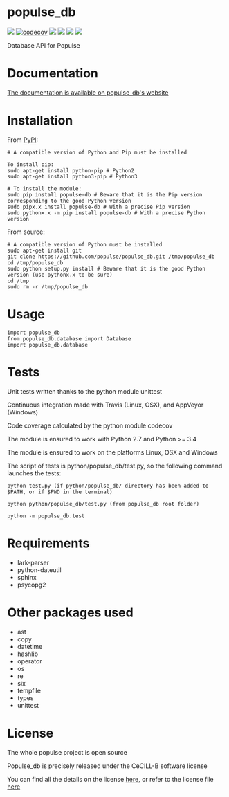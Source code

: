# populse_db
[//]: [![](https://travis-ci.org/populse/populse_db.svg?branch=master)](https://travis-ci.org/populse/populse_db)
[![](https://ci.appveyor.com/api/projects/status/exyixo4o0osns6tn?svg=true)](https://ci.appveyor.com/project/populse/populse-db-6gndf)
[![codecov](https://codecov.io/gh/populse/populse_db/branch/master/graph/badge.svg?token=sTgorGiZ7w)](https://codecov.io/gh/populse/populse_db)
[![](https://img.shields.io/badge/license-CeCILL--B-blue.svg)](https://github.com/populse/populse_db/blob/master/LICENSE.en)
[![](https://img.shields.io/pypi/v/populse_db.svg)](https://pypi.python.org/pypi/populse_db/)
[![](https://img.shields.io/badge/python-2.7%2C%203.4%2C%203.5%2C%203.6%2C%203.7%203.8%203.9-yellow.svg)](#)
[![](https://img.shields.io/badge/platform-Linux%2C%20OSX%2C%20Windows-orange.svg)](#)

Database API for Populse

# Documentation

[The documentation is available on populse_db's website](https://populse.github.io/populse_db)
	
# Installation

From [PyPI](https://pypi.org/project/populse-db/):

    # A compatible version of Python and Pip must be installed
   
    To install pip:
    sudo apt-get install python-pip # Python2
    sudo apt-get install python3-pip # Python3
   
    # To install the module:
    sudo pip install populse-db # Beware that it is the Pip version corresponding to the good Python version
    sudo pipx.x install populse-db # With a precise Pip version
    sudo pythonx.x -m pip install populse-db # With a precise Python version

From source:

    # A compatible version of Python must be installed
    sudo apt-get install git
    git clone https://github.com/populse/populse_db.git /tmp/populse_db
    cd /tmp/populse_db
    sudo python setup.py install # Beware that it is the good Python version (use pythonx.x to be sure)
    cd /tmp
    sudo rm -r /tmp/populse_db

# Usage

	import populse_db                          
	from populse_db.database import Database   
	import populse_db.database                 
	
# Tests

Unit tests written thanks to the python module unittest

Continuous integration made with Travis (Linux, OSX), and AppVeyor (Windows)

Code coverage calculated by the python module codecov

The module is ensured to work with Python 2.7 and Python >= 3.4

The module is ensured to work on the platforms Linux, OSX and Windows

The script of tests is python/populse_db/test.py, so the following command launches the tests:
	
	python test.py (if python/populse_db/ directory has been added to $PATH, or if $PWD in the terminal)
        
	python python/populse_db/test.py (from populse_db root folder)
	
	python -m populse_db.test
	
# Requirements

* lark-parser
* python-dateutil
* sphinx
* psycopg2

# Other packages used

  * ast
  * copy
  * datetime
  * hashlib
  * operator
  * os
  * re
  * six
  * tempfile
  * types
  * unittest
  
  # License
  
  The whole populse project is open source
  
  Populse_db is precisely released under the CeCILL-B software license
  
  You can find all the details on the license [here](http://www.cecill.info/licences/Licence_CeCILL-B_V1-en.html), or refer to the license file [here](https://github.com/populse/populse_db/blob/master/LICENSE.en)
